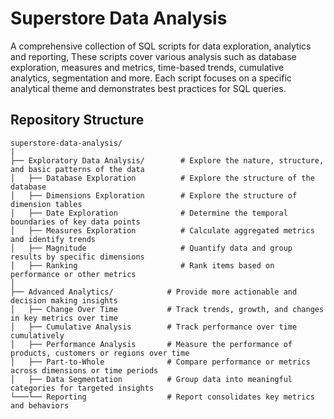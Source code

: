# Superstore Data Analysis

A comprehensive collection of SQL scripts for data exploration, analytics and reporting, These scripts cover various analysis such as database exploration, measures and metrics, time-based trends, cumulative analytics, segmentation and more. Each script focuses on a specific analytical theme and demonstrates best practices for SQL queries.


## Repository Structure
```
superstore-data-analysis/
|
├── Exploratory Data Analysis/        # Explore the nature, structure, and basic patterns of the data
│   ├── Database Exploration          # Explore the structure of the database
│   ├── Dimensions Exploration        # Explore the structure of dimension tables
│   ├── Date Exploration              # Determine the temporal boundaries of key data points 
│   ├── Measures Exploration          # Calculate aggregated metrics and identify trends
│   ├── Magnitude                     # Quantify data and group results by specific dimensions
│   ├── Ranking                       # Rank items based on performance or other metrics
│
├── Advanced Analytics/            # Provide more actionable and decision making insights 
│   ├── Change Over Time           # Track trends, growth, and changes in key metrics over time  
│   ├── Cumulative Analysis        # Track performance over time cumulatively
│   ├── Performance Analysis       # Measure the performance of products, customers or regions over time
│   ├── Part-to-Whole              # Compare performance or metrics across dimensions or time periods
│   ├── Data Segmentation          # Group data into meaningful categories for targeted insights
└───└── Reporting                  # Report consolidates key metrics and behaviors
```
